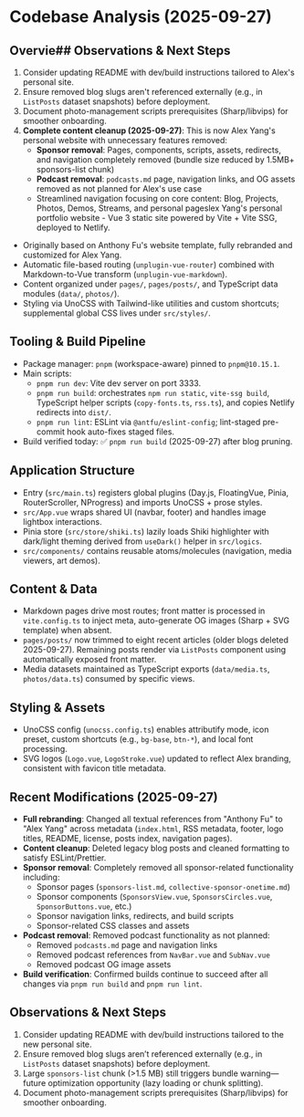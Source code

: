 # Codebase Analysis (2025-09-27)

## Overvie## Observations & Next Steps

1. Consider updating README with dev/build instructions tailored to Alex's personal site.
2. Ensure removed blog slugs aren't referenced externally (e.g., in `ListPosts` dataset snapshots) before deployment.
3. Document photo-management scripts prerequisites (Sharp/libvips) for smoother onboarding.
4. **Complete content cleanup (2025-09-27)**: This is now Alex Yang's personal website with unnecessary features removed:
   - **Sponsor removal**: Pages, components, scripts, assets, redirects, and navigation completely removed (bundle size reduced by 1.5MB+ sponsors-list chunk)
   - **Podcast removal**: `podcasts.md` page, navigation links, and OG assets removed as not planned for Alex's use case
   - Streamlined navigation focusing on core content: Blog, Projects, Photos, Demos, Streams, and personal pageslex Yang's personal portfolio website - Vue 3 static site powered by Vite + Vite SSG, deployed to Netlify.

- Originally based on Anthony Fu's website template, fully rebranded and customized for Alex Yang.
- Automatic file-based routing (`unplugin-vue-router`) combined with Markdown-to-Vue transform (`unplugin-vue-markdown`).
- Content organized under `pages/`, `pages/posts/`, and TypeScript data modules (`data/`, `photos/`).
- Styling via UnoCSS with Tailwind-like utilities and custom shortcuts; supplemental global CSS lives under `src/styles/`.

## Tooling & Build Pipeline

- Package manager: `pnpm` (workspace-aware) pinned to `pnpm@10.15.1`.
- Main scripts:
  - `pnpm run dev`: Vite dev server on port 3333.
  - `pnpm run build`: orchestrates `npm run static`, `vite-ssg build`, TypeScript helper scripts (`copy-fonts.ts`, `rss.ts`), and copies Netlify redirects into `dist/`.
  - `pnpm run lint`: ESLint via `@antfu/eslint-config`; lint-staged pre-commit hook auto-fixes staged files.
- Build verified today: ✅ `pnpm run build` (2025-09-27) after blog pruning.

## Application Structure

- Entry (`src/main.ts`) registers global plugins (Day.js, FloatingVue, Pinia, RouterScroller, NProgress) and imports UnoCSS + prose styles.
- `src/App.vue` wraps shared UI (navbar, footer) and handles image lightbox interactions.
- Pinia store (`src/store/shiki.ts`) lazily loads Shiki highlighter with dark/light theming derived from `useDark()` helper in `src/logics`.
- `src/components/` contains reusable atoms/molecules (navigation, media viewers, art demos).

## Content & Data

- Markdown pages drive most routes; front matter is processed in `vite.config.ts` to inject meta, auto-generate OG images (Sharp + SVG template) when absent.
- `pages/posts/` now trimmed to eight recent articles (older blogs deleted 2025-09-27). Remaining posts render via `ListPosts` component using automatically exposed front matter.
- Media datasets maintained as TypeScript exports (`data/media.ts`, `photos/data.ts`) consumed by specific views.

## Styling & Assets

- UnoCSS config (`unocss.config.ts`) enables attributify mode, icon preset, custom shortcuts (e.g., `bg-base`, `btn-*`), and local font processing.
- SVG logos (`Logo.vue`, `LogoStroke.vue`) updated to reflect Alex branding, consistent with favicon title metadata.

## Recent Modifications (2025-09-27)

- **Full rebranding**: Changed all textual references from "Anthony Fu" to "Alex Yang" across metadata (`index.html`, RSS metadata, footer, logo titles, README, license, posts index, navigation pages).
- **Content cleanup**: Deleted legacy blog posts and cleaned formatting to satisfy ESLint/Prettier.
- **Sponsor removal**: Completely removed all sponsor-related functionality including:
  - Sponsor pages (`sponsors-list.md`, `collective-sponsor-onetime.md`)
  - Sponsor components (`SponsorsView.vue`, `SponsorsCircles.vue`, `SponsorButtons.vue`, etc.)
  - Sponsor navigation links, redirects, and build scripts
  - Sponsor-related CSS classes and assets
- **Podcast removal**: Removed podcast functionality as not planned:
  - Removed `podcasts.md` page and navigation links
  - Removed podcast references from `NavBar.vue` and `SubNav.vue`
  - Removed podcast OG image assets
- **Build verification**: Confirmed builds continue to succeed after all changes via `pnpm run build` and `pnpm run lint`.

## Observations & Next Steps

1. Consider updating README with dev/build instructions tailored to the new personal site.
2. Ensure removed blog slugs aren’t referenced externally (e.g., in `ListPosts` dataset snapshots) before deployment.
3. Large `sponsors-list` chunk (>1.5 MB) still triggers bundle warning—future optimization opportunity (lazy loading or chunk splitting).
4. Document photo-management scripts prerequisites (Sharp/libvips) for smoother onboarding.
